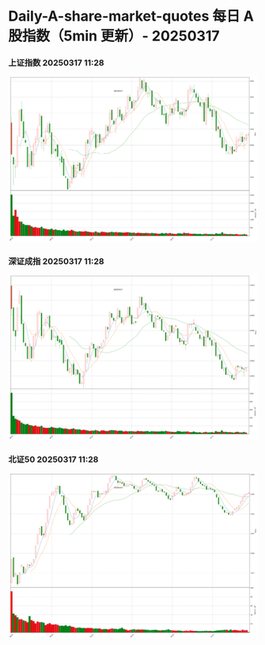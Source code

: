 
# Daily-A-share-market-quotes 每日 A 股指数（5min 更新）- 20250317

### 上证指数 20250317 11:28
![](./fig/2025/3/20250317-sh000001.png)

### 深证成指 20250317 11:28
![](./fig/2025/3/20250317-sz399001.png)

### 北证50 20250317 11:28
![](./fig/2025/3/20250317-bj899050.png)
